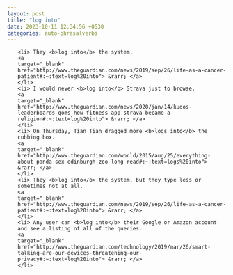 ```yaml
---
layout: post
title: "log into"
date: 2023-10-11 12:34:56 +0530
categories: auto-phrasalverbs
---
```

<ol>

    <li> They <b>log into</b> the system.
    <a 
    target="_blank" 
    href="http://www.theguardian.com/news/2019/sep/26/life-as-a-cancer-patient#:~:text=log%20into"> &rarr; </a>
    </li>
    <li> I would never <b>log into</b> Strava just to browse.
    <a 
    target="_blank" 
    href="http://www.theguardian.com/news/2020/jan/14/kudos-leaderboards-qoms-how-fitness-app-strava-became-a-religion#:~:text=log%20into"> &rarr; </a>
    </li>
    <li> On Thursday, Tian Tian dragged more <b>logs into</b> the cubbing box.
    <a 
    target="_blank" 
    href="http://www.theguardian.com/world/2015/aug/25/everything-about-panda-sex-edinburgh-zoo-long-read#:~:text=logs%20into"> &rarr; </a>
    </li>
    <li> They <b>log into</b> the system, but they type less or sometimes not at all.
    <a 
    target="_blank" 
    href="http://www.theguardian.com/news/2019/sep/26/life-as-a-cancer-patient#:~:text=log%20into"> &rarr; </a>
    </li>
    <li> Any user can <b>log into</b> their Google or Amazon account and see a listing of all of the queries.
    <a 
    target="_blank" 
    href="http://www.theguardian.com/technology/2019/mar/26/smart-talking-are-our-devices-threatening-our-privacy#:~:text=log%20into"> &rarr; </a>
    </li>